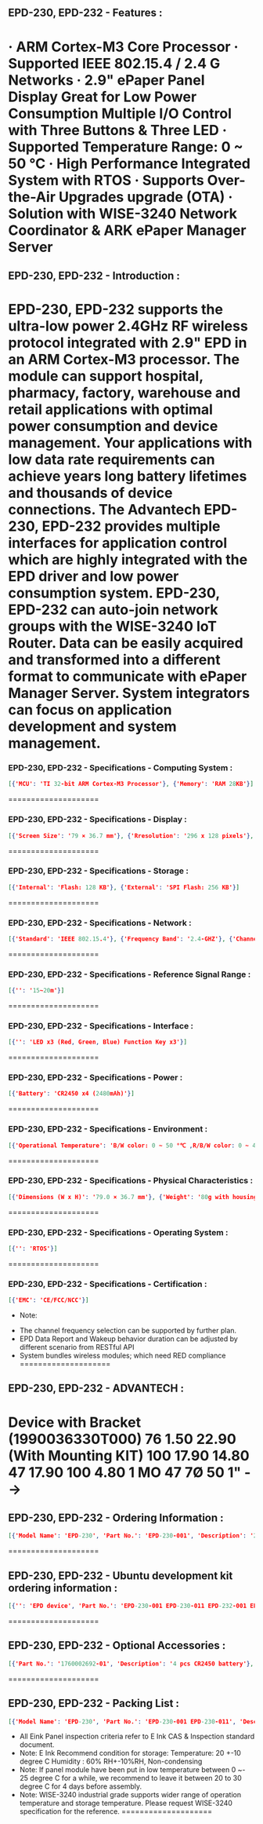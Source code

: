 ## EPD-230, EPD-232 - Features :
· ARM Cortex-M3 Core Processor
· Supported IEEE 802.15.4 / 2.4 G Networks
· 2.9" ePaper Panel Display
Great for Low Power Consumption
Multiple I/O Control with Three Buttons & Three LED
· Supported Temperature Range: 0 ~ 50 ℃
· High Performance Integrated System with RTOS
· Supports Over-the-Air Upgrades upgrade (OTA)
· Solution with WISE-3240 Network Coordinator & ARK ePaper Manager Server
====================
## EPD-230, EPD-232 - Introduction :
EPD-230, EPD-232 supports the ultra-low power 2.4GHz RF wireless protocol integrated with 2.9" EPD in an ARM Cortex-M3 processor. The module can support hospital, pharmacy, factory, warehouse and retail applications with optimal power consumption and device management. Your applications with low data rate requirements can achieve years long battery lifetimes and thousands of device connections.
The Advantech EPD-230, EPD-232 provides multiple interfaces for application control which are highly integrated with the EPD driver and low power consumption system. EPD-230, EPD-232 can auto-join network groups with the WISE-3240 IoT Router. Data can be easily acquired and transformed into a different format to communicate with ePaper Manager Server. System integrators can focus on application development and system management.
====================
### EPD-230, EPD-232 - Specifications - Computing System :
```json
[{'MCU': 'TI 32-bit ARM Cortex-M3 Processor'}, {'Memory': 'RAM 28KB'}]
```
====================
### EPD-230, EPD-232 - Specifications - Display :
```json
[{'Screen Size': '79 × 36.7 mm'}, {'Rresolution': '296 x 128 pixels'}, {'Color': 'EPD-230 for Black & White, EPD-232 for Red/Black/White'}]
```
====================
### EPD-230, EPD-232 - Specifications - Storage :
```json
[{'Internal': 'Flash: 128 KB'}, {'External': 'SPI Flash: 256 KB'}]
```
====================
### EPD-230, EPD-232 - Specifications - Network :
```json
[{'Standard': 'IEEE 802.15.4'}, {'Frequency Band': '2.4-GHZ'}, {'Channels': '11~26'}, {'Channel Separation': '5MHZ'}, {'Topology': 'Star network'}, {'Transmit Power': '-21dBm~ +5dBm'}, {'Receiver Sensitivity': '-100dBm'}, {'RF Data Rate': '250 Kbps'}, {'Function': 'End node'}, {'Antenna': 'On-board Antenna'}]
```
====================
### EPD-230, EPD-232 - Specifications - Reference Signal Range :
```json
[{'': '15~20m'}]
```
====================
### EPD-230, EPD-232 - Specifications - Interface :
```json
[{'': 'LED x3 (Red, Green, Blue) Function Key x3'}]
```
====================
### EPD-230, EPD-232 - Specifications - Power :
```json
[{'Battery': 'CR2450 x4 (2480mAh)'}]
```
====================
### EPD-230, EPD-232 - Specifications - Environment :
```json
[{'Operational Temperature': 'B/W color: 0 ~ 50 °℃ ,R/B/W color: 0 ~ 40 °C'}, {'Non-Operational Temp.': '-25~60 °C'}, {'Operating Humidity': '5 ~ 80% Relative Humidity, non-condensing'}]
```
====================
### EPD-230, EPD-232 - Specifications - Physical Characteristics :
```json
[{'Dimensions (W x H)': '79.0 × 36.7 mm'}, {'Weight': '80g with housing and battery'}]
```
====================
### EPD-230, EPD-232 - Specifications - Operating System :
```json
[{'': 'RTOS'}]
```
====================
### EPD-230, EPD-232 - Specifications - Certification :
```json
[{'EMC': 'CE/FCC/NCC'}]
```
* Note:
- The channel frequency selection can be supported by further plan.
- EPD Data Report and Wakeup behavior duration can be adjusted by different scenario from RESTful API
- System bundles wireless modules; which need RED compliance
====================
## EPD-230, EPD-232 - ADVANTECH :
Device with Bracket (1990036330T000)
76 1.50 22.90 (With Mounting KIT) 100 17.90 14.80 47 17.90 100 4.80 1 MO 47 7Ø 50 1" -->
====================
## EPD-230, EPD-232 - Ordering Information :
```json
[{'Model Name': 'EPD-230', 'Part No.': 'EPD-230-001', 'Description': '2.9 black/white panel color ePaper display device solution in 2.4G.'}, {'Model Name': 'EPD-230', 'Part No.': 'EPD-230-011', 'Description': '2.9 black/white panel color ePaper display device solution in 2.4G for 50pcs package.'}, {'Model Name': 'EPD-232', 'Part No.': 'EPD-232-001', 'Description': '2.9 red/black/white panel color ePaper display device solution in 2.4G.'}, {'Model Name': 'EPD-232', 'Part No.': 'EPD-232-011', 'Description': '2.9 red/black/white panel color ePaper display device solution in 2.4G for 50pcs package.'}]
```
====================
## EPD-230, EPD-232 - Ubuntu development kit ordering information :
```json
[{'': 'EPD device', 'Part No.': 'EPD-230-001 EPD-230-011 EPD-232-001 EPD-232-011', 'Description': '2.9 " Wireless ePaper display device solution in 2.4G'}, {'': 'Router', 'Part No.': 'WISE-3240IOS-41A1E', 'Description': 'Wireless EPD 2.4G WiFi Network IoT Router in industrial grade for Europe'}, {'': 'Router', 'Part No.': 'WISE-3240IOS-41A1J', 'Description': 'Wireless EPD 2.4G WiFi Network IoT Router in industrial grade for Japan'}, {'': 'Router', 'Part No.': 'WISE-3240IOS-41A1N', 'Description': 'Wireless EPD 2.4G WiFi Network IoT Router in industrial grade for North America'}, {'': 'Router', 'Part No.': 'WISE-3240IOS-41A1T', 'Description': 'Wireless EPD 2.4G WiFi Network IoT Router in industrial grade for Taiwan'}, {'': 'Router', 'Part No.': 'WISE-3240IOS-41A1C', 'Description': 'Wireless EPD 2.4G WiFi Network IoT Router in industrial grade for China'}, {'': 'Router', 'Part No.': 'WISE-3240IOS-41B1E', 'Description': 'Wireless EPD 2.4G WiFi Network IoT Router in commercial grade for Europe'}, {'': 'Router', 'Part No.': 'WISE-3240IOS-41B1T', 'Description': 'Wireless EPD 2.4G WiFi Network IoT Router in commercial grade for Taiwan'}, {'': 'ePaper manager', 'Part No.': 'ARK-1123H-EP2A2 for Entry', 'Description': 'Ubuntu 18.4/128G SSD/8G RAM and build in ePaper Manager Software with 500 device licenses'}, {'': 'ePaper manager', 'Part No.': 'ARK-2250L-EP1A2 for Enterprise', 'Description': 'Ubuntu 18.4/1T HD/16G RAM and build in ePaper Manager Software with 500 device licenses'}]
```
====================
## EPD-230, EPD-232 - Optional Accessories :
```json
[{'Part No.': '1760002692-01', 'Description': '4 pcs CR2450 battery'}, {'Part No.': '1990036330T000', 'Description': 'Wall Bracket'}, {'Part No.': '1990036333T000', 'Description': 'Wall bracket Glue'}, {'Part No.': '1960110420T001', 'Description': 'Bottom Frame for EPD-230 Liquid WHITE'}]
```
====================
## EPD-230, EPD-232 - Packing List :
```json
[{'Model Name': 'EPD-230', 'Part No.': 'EPD-230-001 EPD-230-011', 'Description': '2.9" Black/White ePaper device with battery'}, {'Model Name': 'EPD-232', 'Part No.': 'EPD-232-001 EPD-232-011', 'Description': '2.9" Red/Black/White ePaper device with battery'}]
```
* All Eink Panel inspection criteria refer to E Ink CAS & Inspection standard document.
* Note: E Ink Recommend condition for storage: Temperature: 20 +-10 degree C Humidity : 60% RH+-10%RH, Non-condensing
* Note: If panel module have been put in low temperature between 0 ~- 25 degree C for a while, we recommend to leave it between 20 to 30 degree C for 4 days before assembly.
* Note: WISE-3240 industrial grade supports wider range of operation temperature and storage temperature. Please request WISE-3240 specification for the reference.
====================
